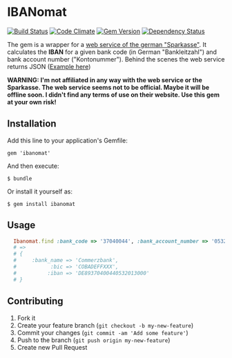 # IBANomat

[![Build Status](https://secure.travis-ci.org/ledermann/ibanomat.png)](http://travis-ci.org/ledermann/ibanomat)
[![Code Climate](https://codeclimate.com/github/ledermann/ibanomat.png)](https://codeclimate.com/github/ledermann/ibanomat)
[![Gem Version](https://badge.fury.io/rb/ibanomat.png)](http://badge.fury.io/rb/ibanomat)
[![Dependency Status](https://gemnasium.com/ledermann/ibanomat.png)](https://gemnasium.com/ledermann/ibanomat)

The gem is a wrapper for a [web service of the german "Sparkasse"](http://www.sparkasse.de/firmenkunden/konto-karte/iban-rechner.html). It calculates the **IBAN** for a given bank code (in German "Bankleitzahl") and bank account number ("Kontonummer"). Behind the scenes the web service returns JSON ([Example here](http://www.sparkasse.de/firmenkunden/konto-karte/iban-resources/iban/iban.php?bank-code=37040044&bank-account-number=0532013000))

**WARNING: I'm not affiliated in any way with the web service or the Sparkasse. The web service seems not to be official. Maybe it will be offline soon. I didn't find any terms of use on their website. Use this gem at your own risk!**


## Installation

Add this line to your application's Gemfile:

    gem 'ibanomat'

And then execute:

    $ bundle

Or install it yourself as:

    $ gem install ibanomat


## Usage

```ruby
  Ibanomat.find :bank_code => '37040044', :bank_account_number => '0532013000'
  # =>
  # {
  #     :bank_name => 'Commerzbank',
  #           :bic => 'COBADEFFXXX',
  #          :iban => 'DE89370400440532013000'
  # }
```


## Contributing

1. Fork it
2. Create your feature branch (`git checkout -b my-new-feature`)
3. Commit your changes (`git commit -am 'Add some feature'`)
4. Push to the branch (`git push origin my-new-feature`)
5. Create new Pull Request
